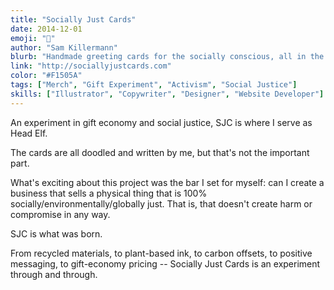 ```yaml
---
title: "Socially Just Cards"
date: 2014-12-01
emoji: "🎄"
author: "Sam Killermann"
blurb: "Handmade greeting cards for the socially conscious, all in the gift economy"
link: "http://sociallyjustcards.com"
color: "#F1505A"
tags: ["Merch", "Gift Experiment", "Activism", "Social Justice"]
skills: ["Illustrator", "Copywriter", "Designer", "Website Developer"]
---
```


An experiment in gift economy and social justice, SJC is where I serve as Head Elf.

The cards are all doodled and written by me, but that's not the important part.

What's exciting about this project was the bar I set for myself: can I create a business that sells a physical thing that is 100% socially/environmentally/globally just. That is, that doesn't create harm or compromise in any way.

SJC is what was born.

From recycled materials, to plant-based ink, to carbon offsets, to positive messaging, to gift-economy pricing -- Socially Just Cards is an experiment through and through.
